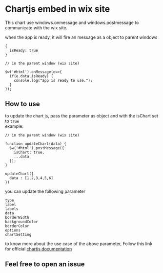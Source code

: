 # Chartjs embed in wix site

This chart use windows.onmessage and windows.postmessage to communicate with the wix site.


when the app is ready, it will fire an message as a object to parent windows

```
{
  isReady: true
}

// in the parent window (wix site)

$w('#html').onMessage(e=>{
  if(e.data.isReady) {
    console.log("app is ready to use.");
  }
});

```

## How to use

to update the chart js, pass the parameter as object and with the isChart set to ```true``` <br>
example:

```
// in the parent window (wix site)

function updateChart(data) {
  $w('#html').postMessage({
    isChart: true,
    ...data
  });
}

updateChart({
  data : [1,2,3,4,5,6]
})

```

you can update the following parameter

```
type
label
labels
data
borderWidth
backgroundColor
borderColor
options
chartSetting
```

to know more about the use case of the above parameter,
Follow this link for official [chartjs documentation](https://www.chartjs.org/docs/latest/)


## Feel free to open an issue



